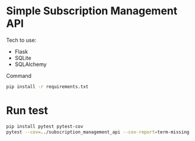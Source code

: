 # Simple Subscription Management API

Tech to use:
- Flask
- SQLite
- SQLAlchemy

Command
```bash
pip install -r requirements.txt
```

# Run test
```bash
pip install pytest pytest-cov
pytest --cov=../subscription_management_api --cov-report=term-missing
```